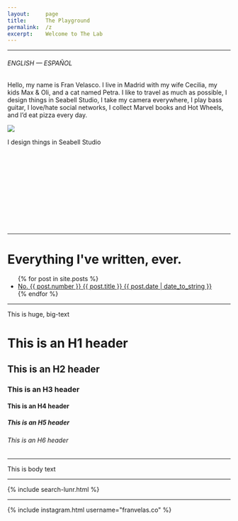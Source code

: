 ```yaml
---
layout:     page
title:      The Playground
permalink:  /z
excerpt:    Welcome to The Lab
---
```



<div id="google_translate_element"></div>

<script type="text/javascript">
function googleTranslateElementInit() {
  new google.translate.TranslateElement({pageLanguage: 'en', layout: google.translate.TranslateElement.InlineLayout.SIMPLE}, 'google_translate_element');
}
</script>

<script type="text/javascript" src="//translate.google.com/translate_a/element.js?cb=googleTranslateElementInit"></script>


---



###### <a class="lang-selector" onclick="openLang('eng')">ENGLISH</a> — <a class="lang-selector"  onclick="openLang('esp')">ESPAÑOL</a>

<script>
function openLang(langName) {
  var i;
  var x = document.getElementsByClassName("lang");
  for (i = 0; i < x.length; i++) {
    x[i].style.display = "none";  
  }
  document.getElementById(langName).style.display = "block";  
}
</script>

<div id="eng" class="lang">

Hello, my name is Fran Velasco. I live in Madrid with my wife Cecilia, my kids Max & Oli, and a cat named Petra. I like to travel as much as possible, I design things in Seabell Studio, I take my camera everywhere, I play bass guitar, I love/hate social networks, I collect Marvel books and Hot Wheels, and I’d eat pizza every day.

<div class="gallery-{{ page.layout }}" markdown="1">

![](https://franvelas.co/assets/imgs/fran-profile.jpg)

</div>

I design things in Seabell Studio

</div>



<div id="esp" class="lang" style="display:none">

Hola, mi nombre es Fran Velasco. Vivo en Madrid con mi esposa Cecilia, mis hijos Max & Oli y una gata llamada Petra. Me gusta viajar tanto como sea posible, diseño cosas en Seabell Studio, llevo mi cámara a todas partes, toco el bajo, amo / odio las redes sociales, colecciono libros de Marvel y Hot Wheels, y comía pizza todos los días.

<div class="gallery-{{ page.layout }}" markdown="1">

![](https://franvelas.co/assets/imgs/fran-profile.jpg)

</div>

Diseño cosas en Seabell Studio

</div>




<br><br><br><br><br><br><br><br><br><br>

---

# Everything I've written, ever.

<ul class="category">
	{% for post in site.posts %}	
      <a href="{{ post.url }}"><li>
        <span class="number">No. {{ post.number }}</span>
        <span class="title">{{ post.title }}</span>
        <span class="date">{{ post.date | date_to_string }}</span>
      </li></a>
	{% endfor %}
</ul>


---

<span class="big-text">This is huge, big-text</span>

# This is an H1 header

## This is an H2 header

### This is an H3 header

#### This is an H4 header

##### This is an H5 header

###### This is an H6 header

---

This is body text

---

{% include search-lunr.html %}

---

{% include instagram.html username="franvelas.co" %}